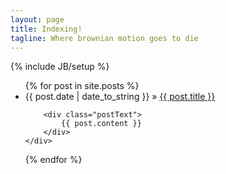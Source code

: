 ```yaml
---
layout: page
title: Indexing!
tagline: Where brownian motion goes to die
---
```

{% include JB/setup %}
<ul class="posts">
  {% for post in site.posts %}
  	<div class="postContainer">
		<div class="postHeader">
			<li><span class="postDate">{{ post.date | date_to_string }}</span> &raquo; <a class="postTitle" href="{{ BASE_PATH }}{{ post.url }}">{{ post.title }}</a></li>
		</div>

		<div class="postText">
	    	{{ post.content }}
		</div>
	</div>
  {% endfor %}
</ul>